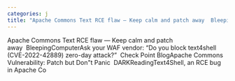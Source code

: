 ```yaml
---
categories: j
title: "Apache Commons Text RCE flaw — Keep calm and patch away  BleepingComputer"
---
```

Apache Commons Text RCE flaw — Keep calm and patch away&nbsp;&nbsp;BleepingComputerAsk your WAF vendor: “Do you block text4shell (CVE-2022-42889) zero-day attack?”&nbsp;&nbsp;Check Point BlogApache Commons Vulnerability: Patch but Don"t Panic&nbsp;&nbsp;DARKReadingText4Shell, an RCE bug in Apache Co